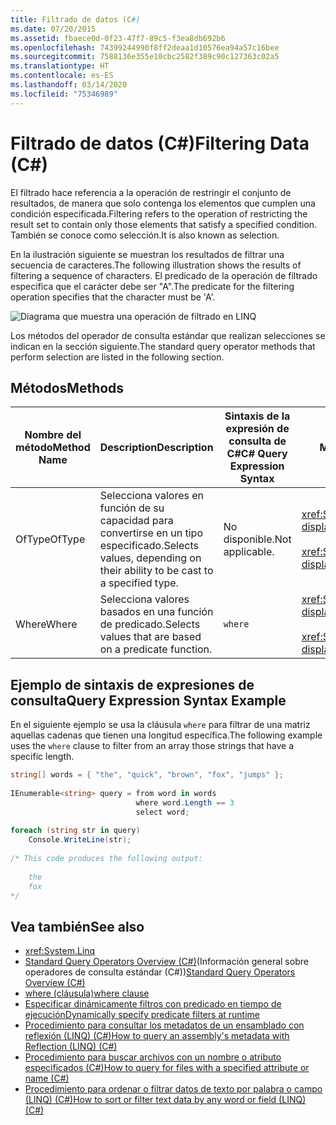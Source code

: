 ```yaml
---
title: Filtrado de datos (C#)
ms.date: 07/20/2015
ms.assetid: fbaece0d-0f23-47f7-89c5-f3ea8db692b6
ms.openlocfilehash: 74399244990f8ff2deaa1d10576ea94a57c16bee
ms.sourcegitcommit: 7588136e355e10cbc2582f389c90c127363c02a5
ms.translationtype: HT
ms.contentlocale: es-ES
ms.lasthandoff: 03/14/2020
ms.locfileid: "75346989"
---
```

# <a name="filtering-data-c"></a><span data-ttu-id="544dd-102">Filtrado de datos (C#)</span><span class="sxs-lookup"><span data-stu-id="544dd-102">Filtering Data (C#)</span></span>
<span data-ttu-id="544dd-103">El filtrado hace referencia a la operación de restringir el conjunto de resultados, de manera que solo contenga los elementos que cumplen una condición especificada.</span><span class="sxs-lookup"><span data-stu-id="544dd-103">Filtering refers to the operation of restricting the result set to contain only those elements that satisfy a specified condition.</span></span> <span data-ttu-id="544dd-104">También se conoce como selección.</span><span class="sxs-lookup"><span data-stu-id="544dd-104">It is also known as selection.</span></span>  
  
 <span data-ttu-id="544dd-105">En la ilustración siguiente se muestran los resultados de filtrar una secuencia de caracteres.</span><span class="sxs-lookup"><span data-stu-id="544dd-105">The following illustration shows the results of filtering a sequence of characters.</span></span> <span data-ttu-id="544dd-106">El predicado de la operación de filtrado especifica que el carácter debe ser "A".</span><span class="sxs-lookup"><span data-stu-id="544dd-106">The predicate for the filtering operation specifies that the character must be 'A'.</span></span>  
  
 ![Diagrama que muestra una operación de filtrado en LINQ](./media/filtering-data/linq-filter-operation.png)  
  
 <span data-ttu-id="544dd-108">Los métodos del operador de consulta estándar que realizan selecciones se indican en la sección siguiente.</span><span class="sxs-lookup"><span data-stu-id="544dd-108">The standard query operator methods that perform selection are listed in the following section.</span></span>  
  
## <a name="methods"></a><span data-ttu-id="544dd-109">Métodos</span><span class="sxs-lookup"><span data-stu-id="544dd-109">Methods</span></span>  
  
|<span data-ttu-id="544dd-110">Nombre del método</span><span class="sxs-lookup"><span data-stu-id="544dd-110">Method Name</span></span>|<span data-ttu-id="544dd-111">Description</span><span class="sxs-lookup"><span data-stu-id="544dd-111">Description</span></span>|<span data-ttu-id="544dd-112">Sintaxis de la expresión de consulta de C#</span><span class="sxs-lookup"><span data-stu-id="544dd-112">C# Query Expression Syntax</span></span>|<span data-ttu-id="544dd-113">Más información</span><span class="sxs-lookup"><span data-stu-id="544dd-113">More Information</span></span>|  
|-----------------|-----------------|---------------------------------|----------------------|  
|<span data-ttu-id="544dd-114">OfType</span><span class="sxs-lookup"><span data-stu-id="544dd-114">OfType</span></span>|<span data-ttu-id="544dd-115">Selecciona valores en función de su capacidad para convertirse en un tipo especificado.</span><span class="sxs-lookup"><span data-stu-id="544dd-115">Selects values, depending on their ability to be cast to a specified type.</span></span>|<span data-ttu-id="544dd-116">No disponible.</span><span class="sxs-lookup"><span data-stu-id="544dd-116">Not applicable.</span></span>|<xref:System.Linq.Enumerable.OfType%2A?displayProperty=nameWithType><br /><br /> <xref:System.Linq.Queryable.OfType%2A?displayProperty=nameWithType>|  
|<span data-ttu-id="544dd-117">Where</span><span class="sxs-lookup"><span data-stu-id="544dd-117">Where</span></span>|<span data-ttu-id="544dd-118">Selecciona valores basados en una función de predicado.</span><span class="sxs-lookup"><span data-stu-id="544dd-118">Selects values that are based on a predicate function.</span></span>|`where`|<xref:System.Linq.Enumerable.Where%2A?displayProperty=nameWithType><br /><br /> <xref:System.Linq.Queryable.Where%2A?displayProperty=nameWithType>|  
  
## <a name="query-expression-syntax-example"></a><span data-ttu-id="544dd-119">Ejemplo de sintaxis de expresiones de consulta</span><span class="sxs-lookup"><span data-stu-id="544dd-119">Query Expression Syntax Example</span></span>  
 <span data-ttu-id="544dd-120">En el siguiente ejemplo se usa la cláusula `where` para filtrar de una matriz aquellas cadenas que tienen una longitud específica.</span><span class="sxs-lookup"><span data-stu-id="544dd-120">The following example uses the `where` clause to filter from an array those strings that have a specific length.</span></span>  
  
```csharp  
string[] words = { "the", "quick", "brown", "fox", "jumps" };  
  
IEnumerable<string> query = from word in words  
                            where word.Length == 3  
                            select word;  
  
foreach (string str in query)  
    Console.WriteLine(str);  
  
/* This code produces the following output:  
  
    the  
    fox  
*/  
```  
  
## <a name="see-also"></a><span data-ttu-id="544dd-121">Vea también</span><span class="sxs-lookup"><span data-stu-id="544dd-121">See also</span></span>

- <xref:System.Linq>
- <span data-ttu-id="544dd-122">[Standard Query Operators Overview (C#)](./standard-query-operators-overview.md)(Información general sobre operadores de consulta estándar (C#))</span><span class="sxs-lookup"><span data-stu-id="544dd-122">[Standard Query Operators Overview (C#)](./standard-query-operators-overview.md)</span></span>
- [<span data-ttu-id="544dd-123">where (cláusula)</span><span class="sxs-lookup"><span data-stu-id="544dd-123">where clause</span></span>](../../../language-reference/keywords/where-clause.md)
- [<span data-ttu-id="544dd-124">Especificar dinámicamente filtros con predicado en tiempo de ejecución</span><span class="sxs-lookup"><span data-stu-id="544dd-124">Dynamically specify predicate filters at runtime</span></span>](../../../linq/dynamically-specify-predicate-filters-at-runtime.md)
- [<span data-ttu-id="544dd-125">Procedimiento para consultar los metadatos de un ensamblado con reflexión (LINQ) (C#)</span><span class="sxs-lookup"><span data-stu-id="544dd-125">How to query an assembly's metadata with Reflection (LINQ) (C#)</span></span>](./how-to-query-an-assembly-s-metadata-with-reflection-linq.md)
- [<span data-ttu-id="544dd-126">Procedimiento para buscar archivos con un nombre o atributo especificados (C#)</span><span class="sxs-lookup"><span data-stu-id="544dd-126">How to query for files with a specified attribute or name (C#)</span></span>](./how-to-query-for-files-with-a-specified-attribute-or-name.md)
- [<span data-ttu-id="544dd-127">Procedimiento para ordenar o filtrar datos de texto por palabra o campo (LINQ) (C#)</span><span class="sxs-lookup"><span data-stu-id="544dd-127">How to sort or filter text data by any word or field (LINQ) (C#)</span></span>](./how-to-sort-or-filter-text-data-by-any-word-or-field-linq.md)
